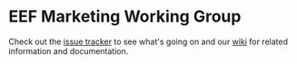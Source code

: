 # EEF Marketing Working Group

Check out the [issue tracker](https://github.com/erlef/marketing-wg/issues) to see what's going on and our [wiki](https://github.com/erlef/marketing-wg/wiki) for related information and documentation.

